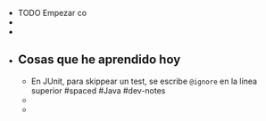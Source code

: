 - TODO Empezar co
-
-
- ## Cosas que he aprendido hoy
	- En JUnit, para skippear un test, se escribe `@ignore` en la línea superior #spaced #Java #dev-notes
	-
	-